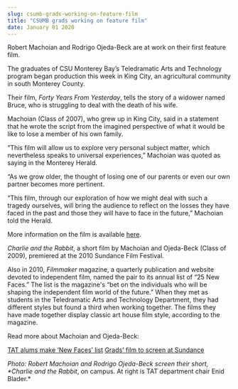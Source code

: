 ```yaml
---
slug: csumb-grads-working-on-feature-film
title: "CSUMB grads working on feature film"
date: January 01 2020
---
```


<p>Robert Machoian and Rodrigo Ojeda-Beck are at work on their first feature film.
</p><p>The graduates of CSU Monterey Bay’s Teledramatic Arts and Technology program began production this week in King City, an agricultural community in south Monterey County.
</p><p>Their film, <em>Forty Years From Yesterday</em>, tells the story of a widower named Bruce, who is struggling to deal with the death of his wife.
</p><p>Machoian (Class of 2007), who grew up in King City, said in a statement that he wrote the script from the imagined perspective of what it would be like to lose a member of his own family.
</p><p>“This film will allow us to explore very personal subject matter, which nevertheless speaks to universal experiences,” Machoian was quoted as saying in the Monterey Herald.
</p><p>“As we grow older, the thought of losing one of our parents or even our own partner becomes more pertinent.
</p><p>“This film, through our exploration of how we might deal with such a tragedy ourselves, will bring the audience to reflect on the losses they have faced in the past and those they will have to face in the future,” Machoian told the Herald.
</p><p>More information on the film is available <a href="www.433pictures.com">here</a>.
</p><p><em>Charlie and the Rabbit</em>, a short film by Machoian and Ojeda-Beck (Class of 2009), premiered at the 2010 Sundance Film Festival.
</p><p>Also in 2010, <em>Filmmaker</em> magazine, a quarterly publication and website devoted to independent film, named the pair to its annual list of “25 New Faces.” The list is the magazine's “bet on the individuals who will be shaping the independent film world of the future.” When they met as students in the Teledramatic Arts and Technology Department, they had different styles but found a third when working together. The films they have made together display classic art house film style, according to the magazine. 
</p><p>Read more about Machoian and Ojeda-Beck:
</p><p><a href="http://news.csumb.edu/news/2010/sep/22/tat-alums-make-new-faces-list">TAT alums make ‘New Faces’ list</a> <a href="http://news.csumb.edu/news/csumb-grads-film-screen-sundance">Grads’ film to screen at Sundance</a>
</p><p><em>Photo: Robert Machoian and Rodrigo Ojeda-Beck screen their short, *Charlie and the Rabbit</em>, on campus. At right is TAT department chair Enid Blader.*
</p><p> 
</p>
